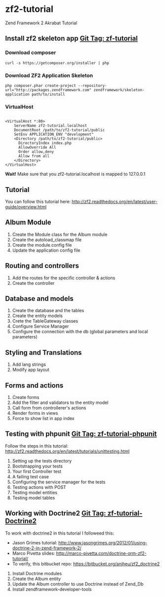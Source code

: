 zf2-tutorial
============

Zend Framework 2 Akrabat Tutorial

Install zf2 skeleton app [Git Tag: zf-tutorial](https://github.com/danigonza86/zf2-tutorial/tree/zf2-tutorial)
------------------------

### Download composer ###

<pre><code>curl -s https://getcomposer.org/installer | php</code></pre>

### Download ZF2 Application Skeleton ###

<pre><code>php composer.phar create-project --repository-url="http://packages.zendframework.com" zendframework/skeleton-application path/to/install</code></pre>

### VirtualHost ###

<pre><code>
&lt;VirtualHost *:80&gt; 
    ServerName zf2-tutorial.localhost 
    DocumentRoot /path/to/zf2-tutorial/public 
    SetEnv APPLICATION_ENV &quot;development&quot; 
    &lt;Directory /path/to/zf2-tutorial/public&gt; 
      DirectoryIndex index.php 
      AllowOverride All 
      Order allow,deny 
      Allow from all 
    &lt;/Directory&gt; 
&lt;/VirtualHost&gt;
</code></pre>

**Wait!** Make sure that you zf2-tutorial.localhost is mapped to 127.0.0.1

Tutorial
--------

You can follow this tutorial here: http://zf2.readthedocs.org/en/latest/user-guide/overview.html

Album Module
------------

1.   Create the Module class for the Album module
2.   Create the autoload_classmap file
3.   Create the module.config file
4.   Update the application config file

Routing and controllers
-----------------------

1.  Add the routes for the specific controller & actions
2.  Create the controller

Database and models
-------------------

1.  Create the database and the tables
2.  Create the entity models
3.  Crete the TableGateway classes
4.  Configure Service Manager
5.  Configure the connection with the db (global parameters and local parameters)

Styling and Translations
------------------------

1.  Add lang strings
2.  Modify app layout

Forms and actions
-----------------

1.  Create forms
2.  Add the filter and validators to the entity model
3.  Call form from controllerer's actions
4.  Render forms in views
5.  Force to show list in app index

Testing with phpunit [Git Tag: zf-tutorial-phpunit](https://github.com/danigonza86/zf2-tutorial/tree/zf2-tutorial-phpunit)
--------------------

Follow the steps in this tutorial: http://zf2.readthedocs.org/en/latest/tutorials/unittesting.html

1.  Setting up the tests directory
2.  Bootstrapping your tests
3.  Your first Controller test
4.  A failing test case
5.  Configuring the service manager for the tests
6.  Testing actions with POST
7.  Testing model entities
8.  Testing model tables

Working with Doctrine2 [Git Tag: zf-tutorial-Doctrine2](https://github.com/danigonza86/zf2-tutorial/tree/zf2-tutorial-Doctrine2)
----------------------

To work with doctrine2 in this tutorial I followeed this:

*   Jason Grimes tutorial: http://www.jasongrimes.org/2012/01/using-doctrine-2-in-zend-framework-2/
*   Marco Pivetta slides: http://marco-pivetta.com/doctrine-orm-zf2-tutorial/
*   To verify, this bitbucket repo: https://bitbucket.org/anjheu/zf2_doctrine2

1.  Install Doctrine modules
2.  Create the Album entity  
3.  Update the Album controller to use Doctrine instead of Zend_Db  
4.  Install zendframework-developer-tools 





